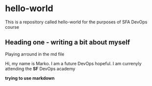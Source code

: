 # hello-world
This is a repository called hello-world for the purposes of SFA DevOps course


## Heading one - writing a bit about myself

Playing arround in the md file

Hi, my name is Marko.
I am a future DevOps hopeful.
I am currenyly attending the **SF** DevOps academy



**trying to use markdown**
